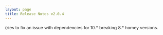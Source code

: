 ```yaml
---
layout: page
title: Release Notes v2.0.4
---
```


(ries to fix an issue with dependencies for 10.* breaking 8.* homey versions.